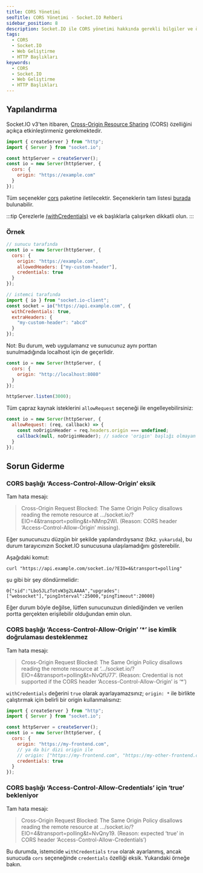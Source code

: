 ```yaml
---
title: CORS Yönetimi
seoTitle: CORS Yönetimi - Socket.IO Rehberi
sidebar_position: 8
description: Socket.IO ile CORS yönetimi hakkında gerekli bilgiler ve örnekler. CORS yapılandırmasını nasıl etkinleştireceğinizi öğrenin.
tags: 
  - CORS
  - Socket.IO
  - Web Geliştirme
  - HTTP Başlıkları
keywords: 
  - CORS
  - Socket.IO
  - Web Geliştirme
  - HTTP Başlıkları
---
```

## Yapılandırma

Socket.IO v3'ten itibaren, [Cross-Origin Resource Sharing](https://developer.mozilla.org/en-US/docs/Web/HTTP/CORS) (CORS) özelliğini açıkça etkinleştirmeniz gerekmektedir.

```js
import { createServer } from "http";
import { Server } from "socket.io";

const httpServer = createServer();
const io = new Server(httpServer, {
  cors: {
    origin: "https://example.com"
  }
});
```

Tüm seçenekler [cors](https://www.npmjs.com/package/cors) paketine iletilecektir. Seçeneklerin tam listesi [burada](https://github.com/expressjs/cors#configuration-options) bulunabilir.

:::tip
Çerezlerle [(withCredentials)](https://developer.mozilla.org/en-US/docs/Web/API/XMLHttpRequest/withCredentials) ve ek başlıklarla çalışırken dikkatli olun.
:::

### Örnek

```js
// sunucu tarafında
const io = new Server(httpServer, {
  cors: {
    origin: "https://example.com",
    allowedHeaders: ["my-custom-header"],
    credentials: true
  }
});

// istemci tarafında
import { io } from "socket.io-client";
const socket = io("https://api.example.com", {
  withCredentials: true,
  extraHeaders: {
    "my-custom-header": "abcd"
  }
});
```

Not: Bu durum, web uygulamanız ve sunucunuz aynı porttan sunulmadığında localhost için de geçerlidir.

```js
const io = new Server(httpServer, {
  cors: {
    origin: "http://localhost:8080"
  }
});

httpServer.listen(3000);
```

Tüm çapraz kaynak isteklerini `allowRequest` seçeneği ile engelleyebilirsiniz:

```js
const io = new Server(httpServer, {
  allowRequest: (req, callback) => {
    const noOriginHeader = req.headers.origin === undefined;
    callback(null, noOriginHeader); // sadece 'origin' başlığı olmayan istekleri kabul et
  }
});
```

## Sorun Giderme

### CORS başlığı ‘Access-Control-Allow-Origin’ eksik

Tam hata mesajı:

> Cross-Origin Request Blocked: The Same Origin Policy disallows reading the remote resource at .../socket.io/?EIO=4&transport=polling&t=NMnp2WI. (Reason: CORS header ‘Access-Control-Allow-Origin’ missing).

Eğer sunucunuzu düzgün bir şekilde yapılandırdıysanız (bkz. `yukarıda`), bu durum tarayıcınızın Socket.IO sunucusuna ulaşılamadığını gösterebilir.

Aşağıdaki komut:

```
curl "https://api.example.com/socket.io/?EIO=4&transport=polling"
```

şu gibi bir şey döndürmelidir:

```
0{"sid":"Lbo5JLzTotvW3g2LAAAA","upgrades":["websocket"],"pingInterval":25000,"pingTimeout":20000}
```

Eğer durum böyle değilse, lütfen sunucunuzun dinlediğinden ve verilen portta gerçekten erişilebilir olduğundan emin olun.

### CORS başlığı ‘Access-Control-Allow-Origin’ ‘*’ ise kimlik doğrulaması desteklenmez

Tam hata mesajı:

> Cross-Origin Request Blocked: The Same Origin Policy disallows reading the remote resource at ‘.../socket.io/?EIO=4&transport=polling&t=NvQfU77’. (Reason: Credential is not supported if the CORS header ‘Access-Control-Allow-Origin’ is ‘*’)

`withCredentials` değerini `true` olarak ayarlayamazsınız; `origin: *` ile birlikte çalıştırmak için belirli bir origin kullanmalısınız:

```js
import { createServer } from "http";
import { Server } from "socket.io";

const httpServer = createServer();
const io = new Server(httpServer, {
  cors: {
    origin: "https://my-frontend.com",
    // ya da bir dizi origin ile
    // origin: ["https://my-frontend.com", "https://my-other-frontend.com", "http://localhost:3000"],
    credentials: true
  }
});
```

### CORS başlığı ‘Access-Control-Allow-Credentials’ için ‘true’ bekleniyor

Tam hata mesajı:

> Cross-Origin Request Blocked: The Same Origin Policy disallows reading the remote resource at .../socket.io/?EIO=4&transport=polling&t=NvQny19. (Reason: expected ‘true’ in CORS header ‘Access-Control-Allow-Credentials’)

Bu durumda, istemcide `withCredentials` `true` olarak ayarlanmış, ancak sunucuda `cors` seçeneğinde `credentials` özelliği eksik. Yukarıdaki örneğe bakın.